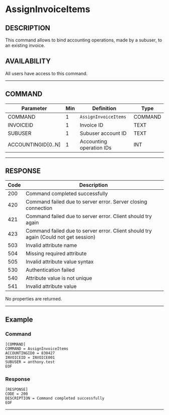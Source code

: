 # AssignInvoiceItems

## DESCRIPTION
This command allows to bind accounting operations, made by a subuser, to an existing invoice.

## AVAILABILITY
All users have access to this command.

----
## COMMAND

Parameter | Min | Definition | Type
---- | ---- | ---- | ----
COMMAND | 1 | `AssignInvoiceItems` | COMMAND
INVOICEID | 1 | Invoice ID | TEXT
SUBUSER | 1 | Subuser account ID | TEXT
ACCOUNTINGID[0..N] | 1 | Accounting operation IDs | INT

----
## RESPONSE

Code | Description
---- | ----
200 | Command completed successfully
420 | Command failed due to server error. Server closing connection
421 | Command failed due to server error. Client should try again
423 | Command failed due to server error. Client should try again (Could not get session)
503 | Invalid attribute name
504 | Missing required attribute
505 | Invalid attribute value syntax
530 | Authentication failed
540 | Attribute value is not unique
541 | Invalid attribute value

No properties are returned.

----
## Example

### Command

```
[COMMAND]
COMMAND = AssignInvoiceItems
ACCOUNTINGID0 = 830427
INVOICEID = INVOICE001
SUBUSER = anthony.test
EOF
```
### Response

```
[RESPONSE]
CODE = 200
DESCRIPTION = Command completed successfully
EOF
```

----

